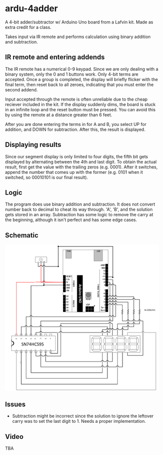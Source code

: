 # ardu-4adder

A 4-bit adder/subtractor w/ Arduino Uno board from a Lafvin kit. Made as extra credit for a class.

Takes input via IR remote and performs calculation using binary addition and subtraction.

## IR remote and entering addends

The IR remote has a numerical 0-9 keypad. Since we are only dealing with a binary system, only the 0 and 1 buttons work. Only 4-bit terms are accepted. Once a group is completed, the display will briefly flicker with the final term, then reset back to all zeroes, indicating that you must enter the second addend.

Input accepted through the remote is often unreliable due to the cheap reciever included in the kit. If the display suddenly dims, the board is stuck in an infinite loop and the reset button must be pressed. You can avoid this by using the remote at a distance greater than 6 feet.

After you are done entering the terms in for A and B, you select UP for addition, and DOWN for subtraction. After this, the result is displayed.

## Displaying results

Since our segment display is only limited to four digits, the fifth bit gets displayed by alternating between the 4th and last digit. To obtain the actual result, first get the value with the trailing zeros (e.g. 0001). After it switches, append the number that comes up with the former (e.g. 0101 when it switched, so 00010101 is our final result).

## Logic

The program does use binary addition and subtraction. It does not convert number back to decimal to cheat its way through. 'A', 'B', and the solution gets stored in an array. Subtraction has some logic to remove the carry at the beginning, although it isn't perfect and has some edge cases.

## Schematic

![Schematic](schematic.png)

## Issues

* Subtraction might be incorrect since the solution to ignore the leftover carry was to set the last digit to 1. Needs a proper implementation.

## Video

TBA
